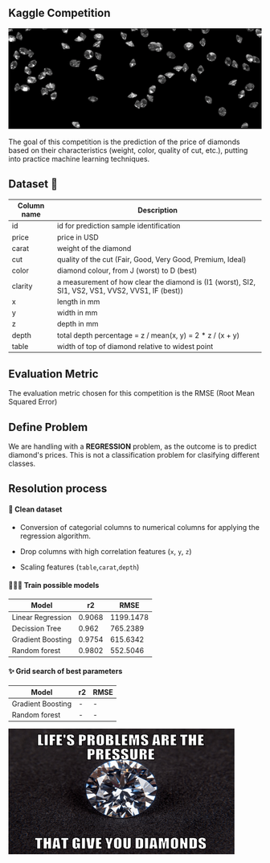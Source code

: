 ## Kaggle Competition

<p align="center">
<img src="input/diamond_rain.gif" width="750" height="200"/>
</p>

The goal of this competition is the prediction of the price of diamonds based on their characteristics (weight, color, quality of cut, etc.), putting into practice machine learning techniques.

## Dataset 💎

Column name   | Description
------------- | -------------
id | id for prediction sample identification 
price | price in USD
carat | weight of the diamond
cut | quality of the cut (Fair, Good, Very Good, Premium, Ideal)
color | diamond colour, from J (worst) to D (best)
clarity | a measurement of how clear the diamond is (I1 (worst), SI2, SI1, VS2, VS1, VVS2, VVS1, IF (best))
x | length in mm
y | width in mm
z | depth in mm
depth | total depth percentage = z / mean(x, y) = 2 * z / (x + y) 
table | width of top of diamond relative to widest point 

## Evaluation Metric 

The evaluation metric chosen for this competition is the RMSE (Root Mean Squared Error)

## Define Problem 

We are handling with a **REGRESSION** problem, as the outcome is to predict diamond's prices. This is not a classification problem for clasifying different classes.

## Resolution process

#### 🧹 Clean dataset

- Conversion of categorial columns to numerical columns for applying the regression algorithm. 

- Drop columns with high correlation features (`x`, `y`, `z`)

- Scaling features (`table`,`carat`,`depth`) 

#### 👩🏼‍💻 Train possible models

Model          |   r2  |   RMSE    | 
-------------- | ----- | --------- | 
Linear Regression |  0.9068 | 1199.1478 |
Decission Tree | 0.962 | 765.2389  |
Gradient Boosting | 0.9754 | 615.6342 |
Random forest |0.9802 |  552.5046 |

#### ✨ Grid search of best parameters

Model          |   r2  |   RMSE    | 
-------------- | ----- | --------- | 
Gradient Boosting | - | - |
Random forest | - | - |

<p align="left">
<img src="input/thumbs_diamonds.png"  width="450" height="250"/>
</p>
